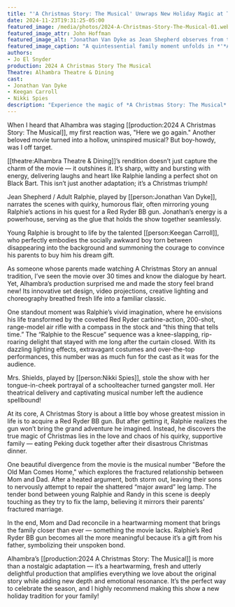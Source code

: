 ```yaml
---
title: "'A Christmas Story: The Musical' Unwraps New Holiday Magic at The Alhambra"
date: 2024-11-23T19:31:25-05:00
featured_image: /media/photos/2024-A-Christmas-Story-The-Musical-01.webp
featured_image_attr: John Hoffman
featured_image_alt: "Jonathan Van Dyke as Jean Shepherd observes from the stairs, Jennifer Medure as Mother tends to Keegan Carroll as Ralphie Parker and Elijah Lawless as Randy, and Craig Sherman as The Old Man interacts with his son at the kitchen table in a warm, familial scene from 'A Christmas Story: The Musical.'"
featured_image_caption: "A quintessential family moment unfolds in *'*A Christmas Story: The Musical* as Jean Shepherd (Jonathan Van Dyke) narrates, Mother (Jennifer Medure) cares for Randy (Elijah Lawless) and Ralphie (Keegan Carroll) and The Old Man (Craig Sherman) shares a tender father-son interaction, capturing the nostalgic essence of the holiday season."
authors: 
- Jo El Snyder
production: 2024 A Christmas Story The Musical
Theatre: Alhambra Theatre & Dining
cast: 
- Jonathan Van Dyke
- Keegan Carroll
- Nikki Spies
description: "Experience the magic of *A Christmas Story: The Musical* at Alhambra Theatre & Dining. Discover how this adaptation surpasses the beloved film with its innovative staging, captivating performances and fresh emotional depth."
---
```

When I heard that Alhambra was staging [[production:2024 A Christmas Story: The Musical]], my first reaction was, "Here we go again." Another beloved movie turned into a hollow, uninspired musical? But boy-howdy, was I off target.

[[theatre:Alhambra Theatre & Dining]]’s rendition doesn’t just capture the charm of the movie — it outshines it. It’s sharp, witty and bursting with energy, delivering laughs and heart like Ralphie landing a perfect shot on Black Bart. This isn’t just another adaptation; it’s a Christmas triumph!

Jean Shepherd / Adult Ralphie, played by [[person:Jonathan Van Dyke]], narrates the scenes with quirky, humorous flair, often mirroring young Ralphie’s actions in his quest for a Red Ryder BB gun. Jonathan’s energy is a powerhouse, serving as the glue that holds the show together seamlessly.

Young Ralphie is brought to life by the talented [[person:Keegan Carroll]], who perfectly embodies the socially awkward boy torn between disappearing into the background and summoning the courage to convince his parents to buy him his dream gift.

As someone whose parents made watching A Christmas Story an annual tradition, I’ve seen the movie over 30 times and know the dialogue by heart. Yet, Alhambra’s production surprised me and made the story feel brand new! Its innovative set design, video projections, creative lighting and choreography breathed fresh life into a familiar classic.

One standout moment was Ralphie’s vivid imagination, where he envisions his life transformed by the coveted Red Ryder carbine-action, 200-shot, range-model air rifle with a compass in the stock and “this thing that tells time.” The “Ralphie to the Rescue” sequence was a knee-slapping, rip-roaring delight that stayed with me long after the curtain closed. With its dazzling lighting effects, extravagant costumes and over-the-top performances, this number was as much fun for the cast as it was for the audience.

Mrs. Shields, played by [[person:Nikki Spies]], stole the show with her tongue-in-cheek portrayal of a schoolteacher turned gangster moll. Her theatrical delivery and captivating musical number left the audience spellbound!

At its core, A Christmas Story is about a little boy whose greatest mission in life is to acquire a Red Ryder BB gun. But after getting it, Ralphie realizes the gun won’t bring the grand adventure he imagined. Instead, he discovers the true magic of Christmas lies in the love and chaos of his quirky, supportive family — eating Peking duck together after their disastrous Christmas dinner.

One beautiful divergence from the movie is the musical number "Before the Old Man Comes Home," which explores the fractured relationship between Mom and Dad. After a heated argument, both storm out, leaving their sons to nervously attempt to repair the shattered “major award” leg lamp. The tender bond between young Ralphie and Randy in this scene is deeply touching as they try to fix the lamp, believing it mirrors their parents’ fractured marriage.

In the end, Mom and Dad reconcile in a heartwarming moment that brings the family closer than ever — something the movie lacks. Ralphie’s Red Ryder BB gun becomes all the more meaningful because it’s a gift from his father, symbolizing their unspoken bond.

Alhambra’s [[production:2024 A Christmas Story: The Musical]] is more than a nostalgic adaptation — it’s a heartwarming, fresh and utterly delightful production that amplifies everything we love about the original story while adding new depth and emotional resonance. It’s the perfect way to celebrate the season, and I highly recommend making this show a new holiday tradition for your family!